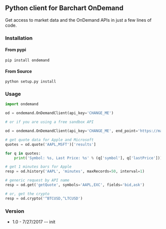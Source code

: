 ## Python client for Barchart OnDemand

Get access to market data and the OnDemand APIs in just a few lines of code.

### Installation

#### From pypi

```
pip install ondemand
```

#### From Source

```
python setup.py install
```

### Usage

```python
import ondemand

od = ondemand.OnDemandClient(api_key='CHANGE_ME')

# or if you are using a free sandbox API

od = ondemand.OnDemandClient(api_key='CHANGE_ME', end_point='https://marketdata.websol.barchart.com/')

# get quote data for Apple and Microsoft
quotes = od.quote('AAPL,MSFT')['results']

for q in quotes:
    print('Symbol: %s, Last Price: %s' % (q['symbol'], q['lastPrice']))

# get 1 minutes bars for Apple
resp = od.history('AAPL', 'minutes', maxRecords=50, interval=1)

# generic request by API name
resp = od.get('getQuote', symbols='AAPL,EXC', fields='bid,ask')

# or, get the crypto
resp = od.crypto('^BTCUSD,^LTCUSD')
```

### Version

- 1.0 - 7/27/2017 -- init
